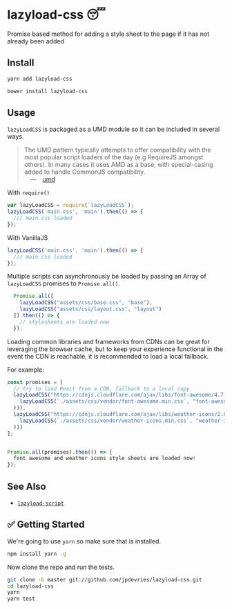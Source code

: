 # lazyload-css 😴
Promise based method for adding a style sheet to the page if it has not already been added

## Install

```bash
yarn add lazyload-css
```

```bash
bower install lazyload-css
```

## Usage


`lazyLoadCSS` is packaged as a UMD module so it can be included in several ways.

> The UMD pattern typically attempts to offer compatibility with the most popular script loaders of the day (e.g RequireJS amongst others). In many cases it uses AMD as a base, with special-casing added to handle CommonJS compatibility.  
&emsp;&mdash;&emsp;[umd](https://github.com/umdjs/umd)

With `require()`  
```js
var lazyLoadCSS = require(`lazyLoadCSS`);
lazyLoadCSS('main.css', 'main').then(() => {
  /// main.css loaded
});

```

With VanillaJS
```js
lazyLoadCSS('main.css', 'main').then(() => {
  /// main.css loaded
});
```

Multiple scripts can asynchronously be loaded by passing an Array of `lazyLoadCSS` promises to `Promise.all()`.

```js
  Promise.all([
    lazyLoadCSS("assets/css/base.css", "base"),
    lazyLoadCSS("assets/css/layout.css", "layout")
  ]).then(() => {
    // stylesheets are loaded now
  });
```

Loading common libraries and frameworks from CDNs can be great for leveraging the browser cache, but to keep your experience functional in the event the CDN is reachable, it is recommended to load a local fallback.

For example:

```js
const promises = [
  // try to load React from a CDN, fallback to a local copy
  lazyLoadCSS("https://cdnjs.cloudflare.com/ajax/libs/font-awesome/4.7.0/css/font-awesome.min.css", "font-awesome.min.css").catch((err => (
    lazyLoadCSS(`./assets/css/vendor/font-awesome.min.css`, "font-awesome.min.css")
  ))),
  lazyLoadCSS("https://cdnjs.cloudflare.com/ajax/libs/weather-icons/2.0.9/css/weather-icons.min.css", "weather-icons.min.css").catch((err => (
    lazyLoadCSS(`./assets/css/vendor/weather-icons.min.css`, "weather-icons.min.css")
  )))
];


Promise.all(promises).then(() => {
  font awesome and weather icons style sheets are loaded now!
});
```

## See Also
 - [`lazyload-script`](https://github.com/jpdevries/lazyload-script/#lazyload-script)

## ✅ Getting Started
We're going to use `yarn` so make sure that is installed.

```bash
npm install yarn -g
```

Now clone the repo and run the tests.

```bash
git clone -b master git://github.com/jpdevries/lazyload-css.git
cd lazyload-css
yarn
yarn test
```

